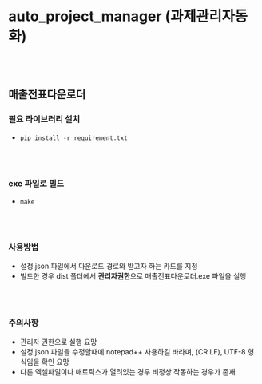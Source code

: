 # auto_project_manager (과제관리자동화)
<br>
<br>

## 매출전표다운로더
### 필요 라이브러리 설치
* ```pip install -r requirement.txt```
<br>
<br>

### exe 파일로 빌드
* ```make```
<br>
<br>

### 사용방법
* 설정.json 파일에서 다운로드 경로와 받고자 하는 카드를 지정
* 빌드한 경우 dist 폴더에서 <b>관리자권한</b>으로 매출전표다운로더.exe 파일을 실행
<br>
<br>

### 주의사항
* 관리자 권한으로 실행 요망
* 설정.json 파일을 수정할때에 notepad++ 사용하길 바라며, (CR LF), UTF-8 형식임을 확인 요망
* 다른 엑셀파일이나 매트릭스가 열려있는 경우 비정상 작동하는 경우가 존재
